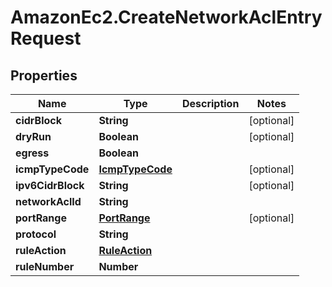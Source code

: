 # AmazonEc2.CreateNetworkAclEntryRequest

## Properties

Name | Type | Description | Notes
------------ | ------------- | ------------- | -------------
**cidrBlock** | **String** |  | [optional] 
**dryRun** | **Boolean** |  | [optional] 
**egress** | **Boolean** |  | 
**icmpTypeCode** | [**IcmpTypeCode**](IcmpTypeCode.md) |  | [optional] 
**ipv6CidrBlock** | **String** |  | [optional] 
**networkAclId** | **String** |  | 
**portRange** | [**PortRange**](PortRange.md) |  | [optional] 
**protocol** | **String** |  | 
**ruleAction** | [**RuleAction**](RuleAction.md) |  | 
**ruleNumber** | **Number** |  | 


